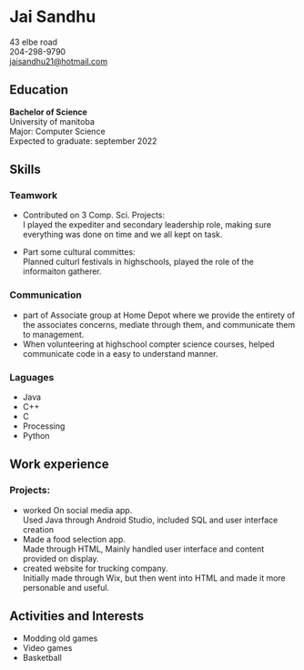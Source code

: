 # Jai Sandhu
 43 elbe road   
 204-298-9790  
 jaisandhu21@hotmail.com  
## Education  

**Bachelor of Science**  
University of manitoba   
Major: Computer Science  
Expected to graduate: september 2022  

## Skills  

### Teamwork  
* Contributed on 3 Comp. Sci. Projects:  
I played the expediter and secondary leadership role, making sure everything was done on time and we all kept on task.  

* Part some cultural committes:  
  Planned culturl festivals in highschools, played the role of the informaiton gatherer. 

### Communication
* part of Associate group at Home Depot where we provide the entirety of the associates concerns, mediate through them, and communicate them to management.
* When volunteering at highschool compter science courses, helped communicate code in a easy to understand manner. 

### Laguages
* Java
* C++
* C
* Processing
* Python  

## Work experience  
 
### Projects:  
* worked On social media app.  
  Used Java through Android Studio, included SQL and user interface creation
* Made a food selection app.  
  Made through HTML, Mainly handled user interface and content provided on display. 
* created website for trucking company.  
  Initially made through Wix, but then went into HTML and made it more personable and useful. 
  

## Activities and Interests  

* Modding old games
* Video games
* Basketball 
  
